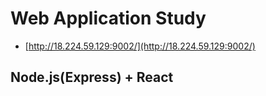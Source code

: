 # Web Application Study

- [http://18.224.59.129:9002/](http://18.224.59.129:9002/)

## Node.js(Express) + React

